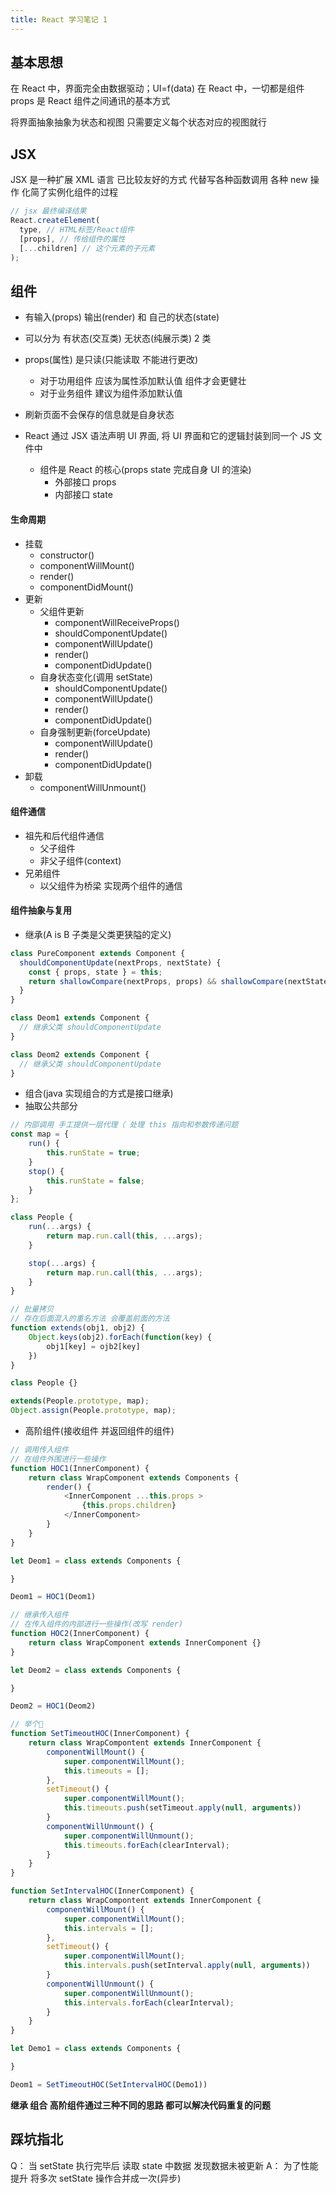 ```yaml
---
title: React 学习笔记 1
---
```


## 基本思想

在 React 中，界面完全由数据驱动；UI=f(data)
在 React 中，一切都是组件
props 是 React 组件之间通讯的基本方式

将界面抽象抽象为状态和视图 只需要定义每个状态对应的视图就行

## JSX

JSX 是一种扩展 XML 语言 已比较友好的方式 代替写各种函数调用 各种 new 操作 化简了实例化组件的过程

```js
// jsx 最终编译结果
React.createElement(
  type, // HTML标签/React组件
  [props], // 传给组件的属性
  [...children] // 这个元素的子元素
);
```

## 组件

- 有输入(props) 输出(render) 和 自己的状态(state)
- 可以分为 有状态(交互类) 无状态(纯展示类) 2 类

- props(属性) 是只读(只能读取 不能进行更改)
  - 对于功用组件 应该为属性添加默认值 组件才会更健壮
  - 对于业务组件 建议为组件添加默认值

- 刷新页面不会保存的信息就是自身状态

- React 通过 JSX 语法声明 UI 界面, 将 UI 界面和它的逻辑封装到同一个 JS 文件中
  - 组件是 React 的核心(props state 完成自身 UI 的渲染)
    - 外部接口 props 
    - 内部接口 state  

#### 生命周期

- 挂载
  - constructor()
  - componentWillMount()
  - render()
  - componentDidMount()
- 更新
  - 父组件更新
    - componentWillReceiveProps()
    - shouldComponentUpdate()
    - componentWillUpdate()
    - render()
    - componentDidUpdate()
  - 自身状态变化(调用 setState)
    - shouldComponentUpdate()
    - componentWillUpdate()
    - render()
    - componentDidUpdate()
  - 自身强制更新(forceUpdate)
    - componentWillUpdate()
    - render()
    - componentDidUpdate()
- 卸载
  - componentWillUnmount()

#### 组件通信

- 祖先和后代组件通信
  - 父子组件
  - 非父子组件(context)
- 兄弟组件
  - 以父组件为桥梁 实现两个组件的通信

#### 组件抽象与复用

- 继承(A is B 子类是父类更狭隘的定义)

```js
class PureComponent extends Component {
  shouldComponentUpdate(nextProps, nextState) {
    const { props, state } = this;
    return shallowCompare(nextProps, props) && shallowCompare(nextState, state);
  }
}

class Deom1 extends Component {
  // 继承父类 shouldComponentUpdate
}

class Deom2 extends Component {
  // 继承父类 shouldComponentUpdate
}
```

- 组合(java 实现组合的方式是接口继承)
- 抽取公共部分

```js
// 内部调用 手工提供一层代理（ 处理 this 指向和参数传递问题
const map = {
    run() {
        this.runState = true;
    }
    stop() {
        this.runState = false;
    }
};

class People {
    run(...args) {
        return map.run.call(this, ...args);
    }

    stop(...args) {
        return map.run.call(this, ...args);
    }
}

// 批量拷贝
// 存在后面混入的重名方法 会覆盖前面的方法
function extends(obj1, obj2) {
    Object.keys(obj2).forEach(function(key) {
        obj1[key] = ojb2[key]
    })
}

class People {}

extends(People.prototype, map);
Object.assign(People.prototype, map);
```

- 高阶组件(接收组件 并返回组件的组件)

```js
// 调用传入组件
// 在组件外围进行一些操作
function HOC1(InnerComponent) {
    return class WrapComponent extends Components {
        render() {
            <InnerComponent ...this.props >
                {this.props.children}
            </InnerComponent>
        }
    }
}

let Deom1 = class extends Components {

}

Deom1 = HOC1(Deom1)

// 继承传入组件
// 在传入组件的内部进行一些操作(改写 render)
function HOC2(InnerComponent) {
    return class WrapComponent extends InnerComponent {}
}

let Deom2 = class extends Components {

}

Deom2 = HOC1(Deom2)

// 举个🌰
function SetTimeoutHOC(InnerComponent) {
    return class WrapCompontent extends InnerComponent {
        componentWillMount() {
            super.componentWillMount();
            this.timeouts = [];
        },
        setTimeout() {
            super.componentWillMount();
            this.timeouts.push(setTimeout.apply(null, arguments))
        }
        componentWillUnmount() {
            super.componentWillUnmount();
            this.timeouts.forEach(clearInterval);
        }
    }
}

function SetIntervalHOC(InnerComponent) {
    return class WrapCompontent extends InnerComponent {
        componentWillMount() {
            super.componentWillMount();
            this.intervals = [];
        },
        setTimeout() {
            super.componentWillMount();
            this.intervals.push(setInterval.apply(null, arguments))
        }
        componentWillUnmount() {
            super.componentWillUnmount();
            this.intervals.forEach(clearInterval);
        }
    }
}

let Demo1 = class extends Components {

}

Deom1 = SetTimeoutHOC(SetIntervalHOC(Demo1))

```

**继承 组合 高阶组件通过三种不同的思路 都可以解决代码重复的问题**

## 踩坑指北

Q： 当 setState 执行完毕后 读取 state 中数据 发现数据未被更新
A： 为了性能提升 将多次 setState 操作合并成一次(异步)
